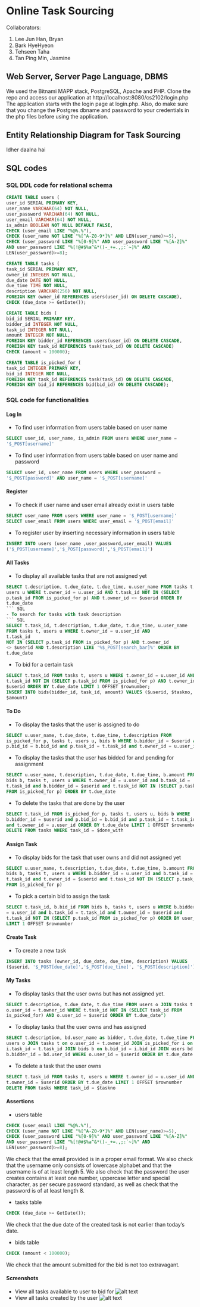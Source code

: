 # Online Task Sourcing

Collaborators:
1. Lee Jun Han, Bryan
2. Bark HyeHyeon
3. Tehseen Taha
4. Tan Ping Min, Jasmine

## Web Server, Server Page Language, DBMS
We used the Bitnami MAPP stack, PostgreSQL, Apache and PHP. Clone the repo and access our application at http://localhost:8080/cs2102/login.php
The application starts with the login page at login.php. Also, do make sure that you change the Postgres dbname and password to your credentials in the php files before using the application.
## Entity Relationship Diagram for Task Sourcing
Idher daalna hai


## SQL codes
### SQL DDL code for relational schema
```SQL
CREATE TABLE users (
user_id SERIAL PRIMARY KEY,
user_name VARCHAR(64) NOT NULL,
user_password VARCHAR(64) NOT NULL,
user_email VARCHAR(64) NOT NULL,
is_admin BOOLEAN NOT NULL DEFAULT FALSE,
CHECK (user_email LIKE "%@%.%"),
CHECK (user_name NOT LIKE "%[^A-Z0-9*]%" AND LEN(user_name)>=5),
CHECK (user_password LIKE "%[0-9]%" AND user_password LIKE "%[A-Z]%"
AND user_password LIKE "%[!@#$%a^&*()-_+=.,;:`~]%" AND
LEN(user_password)>=8);

CREATE TABLE tasks (
task_id SERIAL PRIMARY KEY,
owner_id INTEGER NOT NULL,
due_date DATE NOT NULL,
due_time TIME NOT NULL,
description VARCHAR(256) NOT NULL,
FOREIGN KEY owner_id REFERENCES users(user_id) ON DELETE CASCADE),
CHECK (due_date >= GetDate());

CREATE TABLE bids (
bid_id SERIAL PRIMARY KEY,
bidder_id INTEGER NOT NULL,
task_id INTEGER NOT NULL,
amount INTEGER NOT NULL,
FOREIGN KEY bidder_id REFERENCES users(user_id) ON DELETE CASCADE,
FOREIGN KEY task_id REFERENCES task(task_id) ON DELETE CASCADE)
CHECK (amount < 100000);

CREATE TABLE is_picked_for (
task_id INTEGER PRIMARY KEY,
bid_id INTEGER NOT NULL,
FOREIGN KEY task_id REFERENCES task(task_id) ON DELETE CASCADE,
FOREIGN KEY bid_id REFERENCES bid(bid_id) ON DELETE CASCADE);
```

### SQL code for functionalities
#### Log In
- To find user information from users table based on user name
``` SQL
SELECT user_id, user_name, is_admin FROM users WHERE user_name =
'$_POST[username]'
```
- To find user information from users table based on user name and password
``` SQL
SELECT user_id, user_name FROM users WHERE user_password =
'$_POST[password]' AND user_name = '$_POST[username]'
```
#### Register
- To check if user name and user email already exist in users table
``` SQL
SELECT user_name FROM users WHERE user_name = '$_POST[username]'
SELECT user_email FROM users WHERE user_email = '$_POST[email]'
```
- To register user by inserting necessary information in users table
``` SQL
INSERT INTO users (user_name ,user_password,user_email) VALUES
('$_POST[username]','$_POST[password]','$_POST[email]')
```
#### All Tasks
- To display all available tasks that are not assigned yet
``` SQL
SELECT t.description, t.due_date, t.due_time, u.user_name FROM tasks t,
users u WHERE t.owner_id = u.user_id AND t.task_id NOT IN (SELECT
p.task_id FROM is_picked_for p) AND t.owner_id <> $userid ORDER BY
t.due_date
``` SQL
- To search for tasks with task description
``` SQL
SELECT t.task_id, t.description, t.due_date, t.due_time, u.user_name
FROM tasks t, users u WHERE t.owner_id = u.user_id AND
t.task_id
NOT IN (SELECT p.task_id FROM is_picked_for p) AND t.owner_id
<> $userid AND t.description LIKE '%$_POST[search_bar]%' ORDER BY
t.due_date
```
- To bid for a certain task
```SQL
SELECT t.task_id FROM tasks t, users u WHERE t.owner_id = u.user_id AND
t.task_id NOT IN (SELECT p.task_id FROM is_picked_for p) AND t.owner_id <>
$userid ORDER BY t.due_date LIMIT 1 OFFSET $rownumber;
INSERT INTO bids(bidder_id, task_id, amount) VALUES ($userid, $taskno,
$amount)
```
#### To Do
- To display the tasks that the user is assigned to do
``` SQL 
SELECT u.user_name, t.due_date, t.due_time, t.description FROM
is_picked_for p, tasks t, users u, bids b WHERE b.bidder_id = $userid and
p.bid_id = b.bid_id and p.task_id = t.task_id and t.owner_id = u.user_id
```
- To display the tasks that the user has bidded for and pending for assignment
```SQL
SELECT u.user_name, t.description, t.due_date, t.due_time, b.amount FROM
bids b, tasks t, users u WHERE t.owner_id = u.user_id and b.task_id =
t.task_id and b.bidder_id = $userid and t.task_id NOT IN (SELECT p.task_id
FROM is_picked_for p) ORDER BY t.due_date
```
- To delete the tasks that are done by the user
```SQL
SELECT t.task_id FROM is_picked_for p, tasks t, users u, bids b WHERE
b.bidder_id = $userid and p.bid_id = b.bid_id and p.task_id = t.task_id
and t.owner_id = u.user_id ORDER BY t.due_date LIMIT 1 OFFSET $rownumber
DELETE FROM tasks WHERE task_id = $done_with
```
#### Assign Task
- To display bids for the task that user owns and did not assigned yet
``` SQL
SELECT u.user_name, t.description, t.due_date, t.due_time, b.amount FROM
bids b, tasks t, users u WHERE b.bidder_id = u.user_id and b.task_id =
t.task_id and t.owner_id = $userid and t.task_id NOT IN (SELECT p.task_id
FROM is_picked_for p)
```
- To pick a certain bid to assign the task
``` SQL
SELECT t.task_id, b.bid_id FROM bids b, tasks t, users u WHERE b.bidder_id
= u.user_id and b.task_id = t.task_id and t.owner_id = $userid and
t.task_id NOT IN (SELECT p.task_id FROM is_picked_for p) ORDER BY user_id
LIMIT 1 OFFSET $rownumber
```

#### Create Task
- To create a new task
``` SQL
INSERT INTO tasks (owner_id, due_date, due_time, description) VALUES
($userid, '$_POST[due_date]','$_POST[due_time]', '$_POST[description]')
```
#### My Tasks
- To display tasks that the user owns but has not assigned yet.
``` SQL
SELECT t.description, t.due_date, t.due_time FROM users o JOIN tasks t on
o.user_id = t.owner_id WHERE t.task_id NOT IN (SELECT task_id FROM
is_picked_for) AND o.user_id = $userid ORDER BY t.due_date")
```
- To display tasks that the user owns and has assigned
``` SQL
SELECT t.description, bd.user_name as bidder, t.due_date, t.due_time FROM
users o JOIN tasks t on o.user_id = t.owner_id JOIN is_picked_for i on
i.task_id = t.task_id JOIN bids b on b.bid_id = i.bid_id JOIN users bd on
b.bidder_id = bd.user_id WHERE o.user_id = $userid ORDER BY t.due_date
```
- To delete a task that the user owns
```SQL
SELECT t.task_id FROM tasks t, users u WHERE t.owner_id = u.user_id AND
t.owner_id = $userid ORDER BY t.due_date LIMIT 1 OFFSET $rownumber
DELETE FROM tasks WHERE task_id = $taskno
```
#### Assertions
- users table
``` SQL
CHECK (user_email LIKE "%@%.%"),
CHECK (user_name NOT LIKE "%[^A-Z0-9*]%" AND LEN(user_name)>=5),
CHECK (user_password LIKE "%[0-9]%" AND user_password LIKE "%[A-Z]%"
AND user_password LIKE "%[!@#$%a^&*()-_+=.,;:`~]%" AND
LEN(user_password)>=8);
```
We check that the email provided is in a proper email format. We also check that the
username only consists of lowercase alphabet and that the username is of at least length 5.
We also check that the password the user creates contains at least one number, uppercase
letter and special character, as per secure password standard, as well as check that the
password is of at least length 8.
- tasks table
``` SQL 
CHECK (due_date >= GetDate());
```
We check that the due date of the created task is not earlier than today’s date.
- bids table
``` SQL 
CHECK (amount < 100000);
```
We check that the amount submitted for the bid is not too extravagant.

#### Screenshots
- View all tasks available to user to bid for
![alt text](https://github.com/ttehseen/OnlineTaskManagement/blob/master/screenshots/1.png)
- View all tasks created by the user 
![alt text](https://github.com/ttehseen/OnlineTaskManagement/blob/master/screenshots/1.png)

